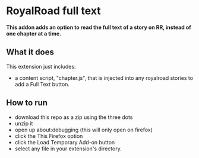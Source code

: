 # RoyalRoad full text

**This addon adds an option to read the full text of a story on RR, instead of one chapter at a time.**

## What it does

This extension just includes:

* a content script, "chapter.js", that is injected into any royalroad stories to add a Full Text button.

## How to run

* download this repo as a zip using the three dots
* unzip it
* open up about:debugging (this will only open on firefox)
* click the This Firefox option
* click the Load Temporary Add-on button
* select any file in your extension's directory.